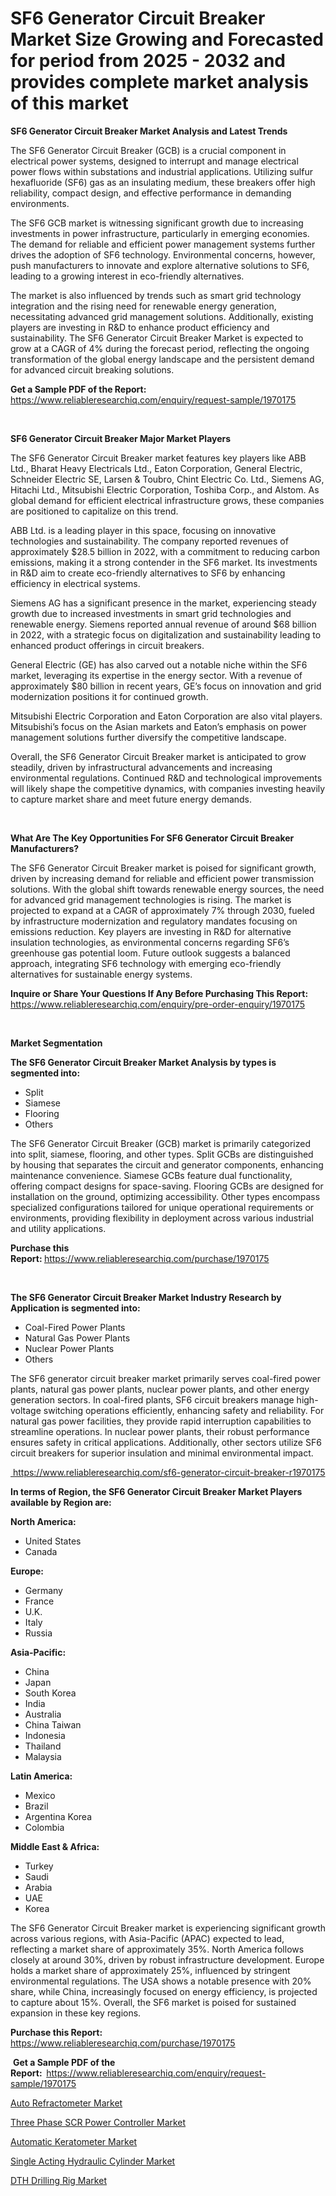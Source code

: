 <p><h1>SF6 Generator Circuit Breaker Market Size Growing and Forecasted for period from 2025 - 2032 and provides complete market analysis of this market</h1></p><p><strong>SF6 Generator Circuit Breaker Market Analysis and Latest Trends</strong></p>
<p><p>The SF6 Generator Circuit Breaker (GCB) is a crucial component in electrical power systems, designed to interrupt and manage electrical power flows within substations and industrial applications. Utilizing sulfur hexafluoride (SF6) gas as an insulating medium, these breakers offer high reliability, compact design, and effective performance in demanding environments. </p><p>The SF6 GCB market is witnessing significant growth due to increasing investments in power infrastructure, particularly in emerging economies. The demand for reliable and efficient power management systems further drives the adoption of SF6 technology. Environmental concerns, however, push manufacturers to innovate and explore alternative solutions to SF6, leading to a growing interest in eco-friendly alternatives.</p><p>The market is also influenced by trends such as smart grid technology integration and the rising need for renewable energy generation, necessitating advanced grid management solutions. Additionally, existing players are investing in R&D to enhance product efficiency and sustainability. The SF6 Generator Circuit Breaker Market is expected to grow at a CAGR of 4% during the forecast period, reflecting the ongoing transformation of the global energy landscape and the persistent demand for advanced circuit breaking solutions.</p></p>
<p><strong>Get a Sample PDF of the Report:&nbsp;</strong> <a href="https://www.reliableresearchiq.com/enquiry/request-sample/1970175?utm_campaign=103&utm_medium=2&utm_source=Github&utm_content=ia&utm_term=17022025&utm_id=sf6-generator-circuit-breaker">https://www.reliableresearchiq.com/enquiry/request-sample/1970175</a></p>
<p>&nbsp;</p>
<p><strong>SF6 Generator Circuit Breaker Major Market Players</strong></p>
<p><p>The SF6 Generator Circuit Breaker market features key players like ABB Ltd., Bharat Heavy Electricals Ltd., Eaton Corporation, General Electric, Schneider Electric SE, Larsen & Toubro, Chint Electric Co. Ltd., Siemens AG, Hitachi Ltd., Mitsubishi Electric Corporation, Toshiba Corp., and Alstom. As global demand for efficient electrical infrastructure grows, these companies are positioned to capitalize on this trend.</p><p>ABB Ltd. is a leading player in this space, focusing on innovative technologies and sustainability. The company reported revenues of approximately $28.5 billion in 2022, with a commitment to reducing carbon emissions, making it a strong contender in the SF6 market. Its investments in R&D aim to create eco-friendly alternatives to SF6 by enhancing efficiency in electrical systems.</p><p>Siemens AG has a significant presence in the market, experiencing steady growth due to increased investments in smart grid technologies and renewable energy. Siemens reported annual revenue of around $68 billion in 2022, with a strategic focus on digitalization and sustainability leading to enhanced product offerings in circuit breakers.</p><p>General Electric (GE) has also carved out a notable niche within the SF6 market, leveraging its expertise in the energy sector. With a revenue of approximately $80 billion in recent years, GE’s focus on innovation and grid modernization positions it for continued growth.</p><p>Mitsubishi Electric Corporation and Eaton Corporation are also vital players. Mitsubishi’s focus on the Asian markets and Eaton’s emphasis on power management solutions further diversify the competitive landscape.</p><p>Overall, the SF6 Generator Circuit Breaker market is anticipated to grow steadily, driven by infrastructural advancements and increasing environmental regulations. Continued R&D and technological improvements will likely shape the competitive dynamics, with companies investing heavily to capture market share and meet future energy demands.</p></p>
<p>&nbsp;</p>
<p><strong>What Are The Key Opportunities For SF6 Generator Circuit Breaker Manufacturers?</strong></p>
<p><p>The SF6 Generator Circuit Breaker market is poised for significant growth, driven by increasing demand for reliable and efficient power transmission solutions. With the global shift towards renewable energy sources, the need for advanced grid management technologies is rising. The market is projected to expand at a CAGR of approximately 7% through 2030, fueled by infrastructure modernization and regulatory mandates focusing on emissions reduction. Key players are investing in R&D for alternative insulation technologies, as environmental concerns regarding SF6’s greenhouse gas potential loom. Future outlook suggests a balanced approach, integrating SF6 technology with emerging eco-friendly alternatives for sustainable energy systems.</p></p>
<p><strong>Inquire or Share Your Questions If Any Before Purchasing This Report:</strong> <a href="https://www.reliableresearchiq.com/enquiry/pre-order-enquiry/1970175?utm_campaign=103&utm_medium=2&utm_source=Github&utm_content=ia&utm_term=17022025&utm_id=sf6-generator-circuit-breaker">https://www.reliableresearchiq.com/enquiry/pre-order-enquiry/1970175</a></p>
<p>&nbsp;</p>
<p><strong>Market Segmentation</strong></p>
<p><strong>The SF6 Generator Circuit Breaker Market Analysis by types is segmented into:</strong></p>
<p><ul><li>Split</li><li>Siamese</li><li>Flooring</li><li>Others</li></ul></p>
<p><p>The SF6 Generator Circuit Breaker (GCB) market is primarily categorized into split, siamese, flooring, and other types. Split GCBs are distinguished by housing that separates the circuit and generator components, enhancing maintenance convenience. Siamese GCBs feature dual functionality, offering compact designs for space-saving. Flooring GCBs are designed for installation on the ground, optimizing accessibility. Other types encompass specialized configurations tailored for unique operational requirements or environments, providing flexibility in deployment across various industrial and utility applications.</p></p>
<p><strong>Purchase this Report:&nbsp;</strong><a href="https://www.reliableresearchiq.com/purchase/1970175?utm_campaign=103&utm_medium=2&utm_source=Github&utm_content=ia&utm_term=17022025&utm_id=sf6-generator-circuit-breaker">https://www.reliableresearchiq.com/purchase/1970175</a></p>
<p>&nbsp;</p>
<p><strong>The SF6 Generator Circuit Breaker Market Industry Research by Application is segmented into:</strong></p>
<p><ul><li>Coal-Fired Power Plants</li><li>Natural Gas Power Plants</li><li>Nuclear Power Plants</li><li>Others</li></ul></p>
<p><p>The SF6 generator circuit breaker market primarily serves coal-fired power plants, natural gas power plants, nuclear power plants, and other energy generation sectors. In coal-fired plants, SF6 circuit breakers manage high-voltage switching operations efficiently, enhancing safety and reliability. For natural gas power facilities, they provide rapid interruption capabilities to streamline operations. In nuclear power plants, their robust performance ensures safety in critical applications. Additionally, other sectors utilize SF6 circuit breakers for superior insulation and minimal environmental impact.</p></p>
<p><a href="https://www.reliableresearchiq.com/sf6-generator-circuit-breaker-r1970175?utm_campaign=103&utm_medium=2&utm_source=Github&utm_content=ia&utm_term=17022025&utm_id=sf6-generator-circuit-breaker">&nbsp;https://www.reliableresearchiq.com/sf6-generator-circuit-breaker-r1970175</a></p>
<p><strong>In terms of Region, the SF6 Generator Circuit Breaker Market Players available by Region are:</strong></p>
<p>
    <p> <strong> North America: </strong>
        <ul>
            <li>United States</li>
            <li>Canada</li>
        </ul>
        </p> 
    <p> <strong> Europe: </strong>
        <ul>
            <li>Germany</li>
            <li>France</li>
            <li>U.K.</li>
            <li>Italy</li>
            <li>Russia</li>
        </ul>
        </p> 
    <p> <strong> Asia-Pacific: </strong>
        <ul>
            <li>China</li>
            <li>Japan</li>
            <li>South Korea</li>
            <li>India</li>
            <li>Australia</li>
            <li>China Taiwan</li>
            <li>Indonesia</li>
            <li>Thailand</li>
            <li>Malaysia</li>
        </ul>
        </p> 
    <p> <strong> Latin America: </strong>
        <ul>
            <li>Mexico</li>
            <li>Brazil</li>
            <li>Argentina Korea</li>
            <li>Colombia</li>
        </ul>
        </p> 
    <p> <strong> Middle East & Africa: </strong>
        <ul>
            <li>Turkey</li>
            <li>Saudi</li>
            <li>Arabia</li>
            <li>UAE</li>
            <li>Korea</li>
        </ul>
    </p>
    </p>
<p><p>The SF6 Generator Circuit Breaker market is experiencing significant growth across various regions, with Asia-Pacific (APAC) expected to lead, reflecting a market share of approximately 35%. North America follows closely at around 30%, driven by robust infrastructure development. Europe holds a market share of approximately 25%, influenced by stringent environmental regulations. The USA shows a notable presence with 20% share, while China, increasingly focused on energy efficiency, is projected to capture about 15%. Overall, the SF6 market is poised for sustained expansion in these key regions.</p></p>
<p><strong>Purchase this Report: </strong><a href="https://www.reliableresearchiq.com/purchase/1970175?utm_campaign=103&utm_medium=2&utm_source=Github&utm_content=ia&utm_term=17022025&utm_id=sf6-generator-circuit-breaker">https://www.reliableresearchiq.com/purchase/1970175</a></p>
<p>&nbsp;<strong>Get a Sample PDF of the Report:&nbsp;&nbsp;</strong><a href="https://www.reliableresearchiq.com/enquiry/request-sample/1970175?utm_campaign=103&utm_medium=2&utm_source=Github&utm_content=ia&utm_term=17022025&utm_id=sf6-generator-circuit-breaker">https://www.reliableresearchiq.com/enquiry/request-sample/1970175</a></p>
<p><strong></strong></p>
<p><p><a href="https://github.com/bedelibekwe58/Market-Research-Report-List-1/blob/main/auto-refractometer-market.md?utm_campaign=103&utm_medium=2&utm_source=Github&utm_content=ia&utm_term=17022025&utm_id=sf6-generator-circuit-breaker">Auto Refractometer Market</a></p><p><a href="https://github.com/cachuhashieb/Market-Research-Report-List-1/blob/main/three-phase-scr-power-controller-market.md?utm_campaign=103&utm_medium=2&utm_source=Github&utm_content=ia&utm_term=17022025&utm_id=sf6-generator-circuit-breaker">Three Phase SCR Power Controller Market</a></p><p><a href="https://github.com/kmettjanksj7/Market-Research-Report-List-1/blob/main/automatic-keratometer-market.md?utm_campaign=103&utm_medium=2&utm_source=Github&utm_content=ia&utm_term=17022025&utm_id=sf6-generator-circuit-breaker">Automatic Keratometer Market</a></p><p><a href="https://github.com/huelarnzeba29/Market-Research-Report-List-1/blob/main/single-acting-hydraulic-cylinder-market.md?utm_campaign=103&utm_medium=2&utm_source=Github&utm_content=ia&utm_term=17022025&utm_id=sf6-generator-circuit-breaker">Single Acting Hydraulic Cylinder Market</a></p><p><a href="https://github.com/ypumgtoivo/Market-Research-Report-List-1/blob/main/dth-drilling-rig-market.md?utm_campaign=103&utm_medium=2&utm_source=Github&utm_content=ia&utm_term=17022025&utm_id=sf6-generator-circuit-breaker">DTH Drilling Rig Market</a></p></p>